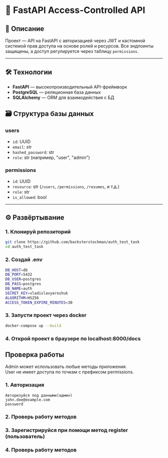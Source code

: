 # 🚀 FastAPI Access-Controlled API

## 📌 Описание

Проект — API на FastAPI с авторизацией через JWT и кастомной системой прав доступа на основе ролей и ресурсов. Все эндпоинты защищены, а доступ регулируется через таблицу `permissions`.

---

## 🛠️ Технологии

- **FastAPI** — высокопроизводительный API-фреймворк
- **PostgreSQL** — реляционная база данных
- **SQLAlchemy** — ORM для взаимодействия с БД


## 🗃️ Структура базы данных

### users

- `id`: UUID
- `email`: str
- `hashed_password`: str
- `role`: str (например, "user", "admin")

### permissions

- `id`: UUID
- `resource`: str (`/users`, `/permissions`, `/resumes`, и т.д.)
- `role`: str
- `is_allowed`: bool

---

## ⚙️ Развёртывание

### 1. Клонируй репозиторий

```bash
git clone https://github.com/backsterstockman/auth_test_task
cd auth_test_task
```

### 2. Создай .env

```bash
DB_HOST=db
DB_PORT=5432
DB_USER=postgres
DB_PASS=postgres
DB_NAME=auth
SECRET_KEY=vladislavyaroshuk
ALGORITHM=HS256
ACCESS_TOKEN_EXPIRE_MINUTES=30
```

### 3. Запусти проект через docker

```bash
docker-compose up --build
```

### 4. Открой проект в браузере по localhost:8000/docs


## Проверка работы

Admin может использовать любые методы приложения.  
User не имеет доступа по точкам с префиксом permissions.


### 1. Авторизация

```
Авторизуйся под данными(админ)
john.doe@example.com
password
```

### 2. Проверь работу методов

### 3. Зарегистрируйся при помощи метод register (пользователь)

### 4. Проверь работу методов

